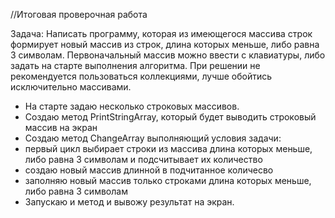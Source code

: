 //Итоговая проверочная работа


Задача: Написать программу, которая из имеющегося массива строк формирует новый массив из строк, длина которых меньше, либо равна 3 символам. Первоначальный массив можно ввести с клавиатуры, либо задать на старте выполнения алгоритма. При решении не рекомендуется пользоваться коллекциями, лучше обойтись исключительно массивами.

* На старте задаю несколько строковых массивов.
* Создаю метод PrintStringArray, который будет выводить строковый массив на экран
* Создаю метод ChangeArray выполняющий условия задачи:
* первый цикл выбирает строки из массива длина которых меньше, либо равна 3 символам и подсчитывает их количество
* создаю новый массив длинной в подчитанное количесво
* заполняю новый массив только строками длина которых меньше, либо равна 3 символам
* Запускаю и метод и вывожу результат на экран.
